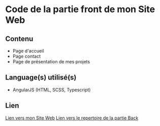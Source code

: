 # Code de la partie front de mon Site Web
## Contenu

* Page d'accueil
* Page contact
* Page de présentation de mes projets

## Language(s) utilisé(s)

* AngularJS (HTML, SCSS, Typescript)

## Lien

[Lien vers mon Site Web](https://ballejos-lilian.fr)
[Lien vers le repertoire de la partie Back](https://github.com/LIlianHub/my-website-back)

